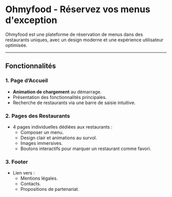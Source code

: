 # **Ohmyfood - Réservez vos menus d'exception**

Ohmyfood est une plateforme de réservation de menus dans des restaurants uniques, avec un design moderne et une expérience utilisateur optimisée.

---

## **Fonctionnalités**

### **1. Page d’Accueil**
- **Animation de chargement** au démarrage.
- Présentation des fonctionnalités principales.
- Recherche de restaurants via une barre de saisie intuitive.

### **2. Pages des Restaurants**
- 4 pages individuelles dédiées aux restaurants :
  - Composer un menu.
  - Design clair et animations au survol.
  - Images immersives.
  - Boutons interactifs pour marquer un restaurant comme favori.

### **3. Footer**
- Lien vers :
  - Mentions légales.
  - Contacts.
  - Propositions de partenariat.
 
   
